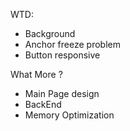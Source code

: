 WTD:
- Background
- Anchor freeze problem
- Button responsive

What More ?
- Main Page design
- BackEnd
- Memory Optimization
